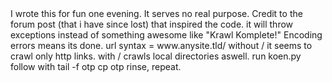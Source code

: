 <!--- 	koenkrawl spider	---!>

I wrote this for fun one evening. It serves no real purpose. 
Credit to the forum post (that i have since lost) that inspired the code.
it will throw exceptions instead of something awesome like "Krawl Komplete!"
Encoding errors means its done.
url syntax = www.anysite.tld/
without / it seems to crawl only http links. with / crawls local directories aswell.

run koen.py 

follow with tail -f otp

cp otp

rinse, repeat.




